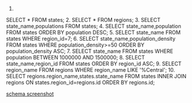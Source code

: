 1.
SELECT * FROM states;
2.
SELECT * FROM regions;
3.
SELECT state_name,populations
FROM states;
4.
SELECT state_name,population FROM states
ORDER BY population DESC;
5.
SELECT state_name FROM states
WHERE region_id=7;
6.
SELECT state_name,population_density FROM states
WHERE population_density>=50
ORDER BY population_density ASC;
7.
SELECT state_name FROM states
WHERE population BETWEEN 1000000 AND 1500000;
8.
SELECT state_name,region_id FROM states
ORDER BY region_id ASC;
9.
SELECT region_name FROM regions
WHERE region_name LIKE '%Central';
10.
SELECT regions.region_name,states.state_name
FROM states
INNER JOIN regions
ON states.region_id=regions.id
ORDER BY regions.id;

[schema screenshot](./schema_screenshot.png)
